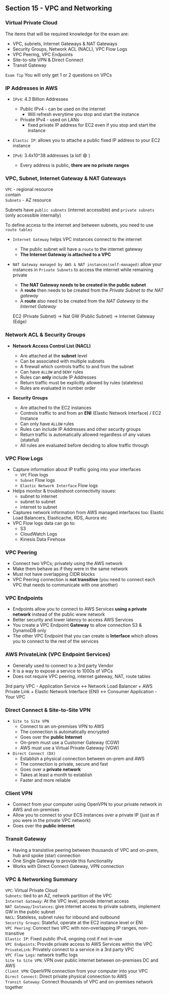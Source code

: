 ## Section 15 - VPC and Networking  

### Virtual Private Cloud  

The items that will be required knowledge for the exam are:  
  - VPC, subnets, Internet Gateways & NAT Gateways  
  - Security Groups, Network ACL (NACL), VPC Flow Logs  
  - VPC Peering, VPC Endpoints  
  - Site-to-site VPN & Direct Connect  
  - Transit Gateway  

`Exam Tip` You will only get 1 or 2 questions on VPCs  

### IP Addresses in AWS  
- `IPv4`: 4.3 Billion Addresses  
  - Public IPv4 - can be used on the internet  
    - Will refresh everytime you stop and start the instance  
  - Private IPv4 - used on LANs  
    - fixed private IP address for EC2 even if you stop and start the instance  
- `Elastic IP`: allows you to attache a public fixed IP address to your EC2 instance  

- `IPv6`: 3.4x10^38 addresses (a lot! :smile: )  
  - Every address is public, **there are no private ranges**  

### VPC, Subnet, Internet Gateway & NAT Gateways  
`VPC` - regional resource  
   contain  
`Subnets` - AZ resource  

Subnets have `public subnets` (internet accessible) and `private subnets` (only accessible internally)  

To define access to the internet and between subnets, you need to use `route tables`  

- `Internet Gateway` helps VPC instances connect to the internet  
  - The public subnet will have a `route` to the internet gateway  
  - **The Internet Gateway is attached to a VPC**  

- `NAT Gateway managed by AWS & NAT instances(self-managed)` allow your instances in `Private Subnets` to access the internet while remaining private  
  - **The NAT Gateway needs to be created in the public subnet**  
  - A **route** then needs to be created from the _Private Subnet to the NAT gateway_  
  - A **route** also need to be created from the _NAT Gateway to the Internet Gateway_  

  EC2 (Private Subnet) -> Nat GW (Public Subnet) -> Internet Gateway (Edge)  

### Network ACL & Security Groups  

- **Network Access Control List (NACL)**  
  - Are attached at the **subnet** level  
  - Can be associated with multiple subnets
  - A firewall which controls traffic to and from the subnet  
  - Can have `ALLOW` and `DENY` rules  
  - Rules can **only** include IP Addresses  
  - Return traffic must be explicitly allowed by rules (stateless)  
  - Rules are evaluated in number order  

- **Security Groups**  
  - Are attached to the EC2 instances  
  - Controls traffic to and from an **ENI** (Elastic Network Interface) / EC2 Instance  
  - Can only have `ALLOW` rules  
  - Rules can include IP Addresses and other security groups  
  - Return traffic is automatically allowed regardless of any values (stateful)  
  - All rules are evaluated before deciding to allow traffic through  

### VPC Flow Logs  
- Capture information about IP traffic going into your interfaces  
  - `VPC` Flow logs  
  - `Subnet` Flow logs  
  - `Elastic Network Interface` Flow logs  
- Helps monitor & troubleshoot connectivity issues:  
  - subnet to internet  
  - subnet to subnet  
  - internet to subnet  
- Captures network information from AWS managed interfaces too: Elastic Load Balancers, Elasticache, RDS, Aurora etc  
- VPC Flow logs data can go to:  
  - S3  
  - CloudWatch Logs  
  - Kinesis Data Firehose

### VPC Peering  
- Connect two VPCs; privately using the AWS network  
- Make them behave as if they were in the same network  
- Must not have overlapping CIDR blocks  
- VPC Peering connection is **not transitive** (you need to connect each VPC that needs to communicate with one another)  

### VPC Endpoints  
- Endpoints allow you to connect to AWS Services **using a private network** instead of the public www network  
- Better security and lower latency to access AWS Services  
- You create a VPC Endpoint **Gateway** to allow connection S3 & DynamoDB only  
- The other VPC Endpoint that you can create is **Interface** which allows you to connect to the rest of the services  

### AWS PrivateLink (VPC Endpoint Services)  
- Generally used to connect to a 3rd party Vendor
- It is a way to expose a service to 1000s of VPCs  
- Does not require VPC peering, internet gateway, NAT, route tables  

3rd party VPC - Application Service <-> Network Load Balancer + AWS Private Link + Elastic Network Interface (ENI) <-> Consumer Application - Your VPC  

### Direct Connect & Site-to-Site VPN  
- `Site to Site VPN`  
  - Connect to an on-premises VPN to AWS  
  - The connection is automatically encrypted  
  - Goes over the **public Internet**  
  - On-prem must use a Customer Gateway (CGW)
  - AWS must use a Virtual Private Gateway (VGW)  
- `Direct Connect (DX)`  
  - Establish a physical connection between on-prem and AWS  
  - The connection is private, secure and fast  
  - Goes over a **private network**  
  - Takes at least a month to establish  
  - Faster and more reliable  

### Client VPN  
- Connect from your computer using OpenVPN to your private network in AWS and on-premises  
- Allow you to connect to your ECS instances over a private IP (just as if you were in the private VPC network)  
- Goes over the **public internet**  

### Transit Gateway  
- Having a transistive peering between thousands of VPC and on-prem, hub and spoke (star) connection  
- One Single Gateway to provide this functionality  
- Works with Direct Connect Gateway, VPN connection  

### VPC & Networking Summary  
`VPC`: Virtual Private Cloud  
`Subnets`: tied to an AZ, network partition of the VPC  
`Internet Gateway`: At the VPC level, provide internet access  
`NAT Gateway/Instances`: give internet access to private subnets, implement GW in the public subnet  
`NACL`: Stateless, subnet rules for inbound and outbound  
`Security Groups`: Stateful, operate at the EC2 instance level or ENI  
`VPC Peering`: Connect two VPC with non-overlapping IP ranges, non-transitive  
`Elastic IP`: Fixed public IPv4, ongoing cost if not in-use  
`VPC Endpoints`: Provide private access to AWS Services within the VPC  
`PrivateLink`: Privately connect to a service in a 3rd party VPC  
`VPC Flow Logs`: network traffic logs  
`Site to Site VPN`: VPN over public internet between on-premises DC and AWS  
`Client VPN`: OpenVPN connection from your computer into your VPC  
`Direct Connect`: Direct private physical connection to AWS  
`Transit Gateway`: Connect thousands of VPC and on-premises network together  




